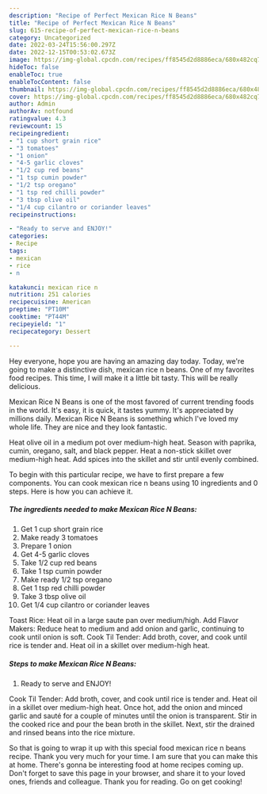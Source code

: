 ```yaml
---
description: "Recipe of Perfect Mexican Rice N Beans"
title: "Recipe of Perfect Mexican Rice N Beans"
slug: 615-recipe-of-perfect-mexican-rice-n-beans
category: Uncategorized
date: 2022-03-24T15:56:00.297Z
date: 2022-12-15T00:53:02.673Z
image: https://img-global.cpcdn.com/recipes/ff8545d2d8886eca/680x482cq70/mexican-rice-n-beans-recipe-main-photo.jpg
hideToc: false
enableToc: true
enableTocContent: false
thumbnail: https://img-global.cpcdn.com/recipes/ff8545d2d8886eca/680x482cq70/mexican-rice-n-beans-recipe-main-photo.jpg
cover: https://img-global.cpcdn.com/recipes/ff8545d2d8886eca/680x482cq70/mexican-rice-n-beans-recipe-main-photo.jpg
author: Admin
authorAv: notfound
ratingvalue: 4.3
reviewcount: 15
recipeingredient:
- "1 cup short grain rice"
- "3 tomatoes"
- "1 onion"
- "4-5 garlic cloves"
- "1/2 cup red beans"
- "1 tsp cumin powder"
- "1/2 tsp oregano"
- "1 tsp red chilli powder"
- "3 tbsp olive oil"
- "1/4 cup cilantro or coriander leaves"
recipeinstructions:

- "Ready to serve and ENJOY!"
categories:
- Recipe
tags:
- mexican
- rice
- n

katakunci: mexican rice n 
nutrition: 251 calories
recipecuisine: American
preptime: "PT10M"
cooktime: "PT44M"
recipeyield: "1"
recipecategory: Dessert

---
```



Hey everyone, hope you are having an amazing day today. Today, we're going to make a distinctive dish, mexican rice n beans. One of my favorites food recipes. This time, I will make it a little bit tasty. This will be really delicious.

Mexican Rice N Beans is one of the most favored of current trending foods in the world. It's easy, it is quick, it tastes yummy. It's appreciated by millions daily. Mexican Rice N Beans is something which I've loved my whole life. They are nice and they look fantastic.

Heat olive oil in a medium pot over medium-high heat. Season with paprika, cumin, oregano, salt, and black pepper. Heat a non-stick skillet over medium-high heat. Add spices into the skillet and stir until evenly combined.


To begin with this particular recipe, we have to first prepare a few components. You can cook mexican rice n beans using 10 ingredients and 0 steps. Here is how you can achieve it.

<!--inarticleads1-->

##### The ingredients needed to make Mexican Rice N Beans:

1. Get 1 cup short grain rice
1. Make ready 3 tomatoes
1. Prepare 1 onion
1. Get 4-5 garlic cloves
1. Take 1/2 cup red beans
1. Take 1 tsp cumin powder
1. Make ready 1/2 tsp oregano
1. Get 1 tsp red chilli powder
1. Take 3 tbsp olive oil
1. Get 1/4 cup cilantro or coriander leaves


Toast Rice: Heat oil in a large saute pan over medium/high. Add Flavor Makers: Reduce heat to medium and add onion and garlic, continuing to cook until onion is soft. Cook Til Tender: Add broth, cover, and cook until rice is tender and. Heat oil in a skillet over medium-high heat. 

<!--inarticleads2-->

##### Steps to make Mexican Rice N Beans:


1. Ready to serve and ENJOY!

Cook Til Tender: Add broth, cover, and cook until rice is tender and. Heat oil in a skillet over medium-high heat. Once hot, add the onion and minced garlic and sauté for a couple of minutes until the onion is transparent. Stir in the cooked rice and pour the bean broth in the skillet. Next, stir the drained and rinsed beans into the rice mixture. 

So that is going to wrap it up with this special food mexican rice n beans recipe. Thank you very much for your time. I am sure that you can make this at home. There's gonna be interesting food at home recipes coming up. Don't forget to save this page in your browser, and share it to your loved ones, friends and colleague. Thank you for reading. Go on get cooking!
